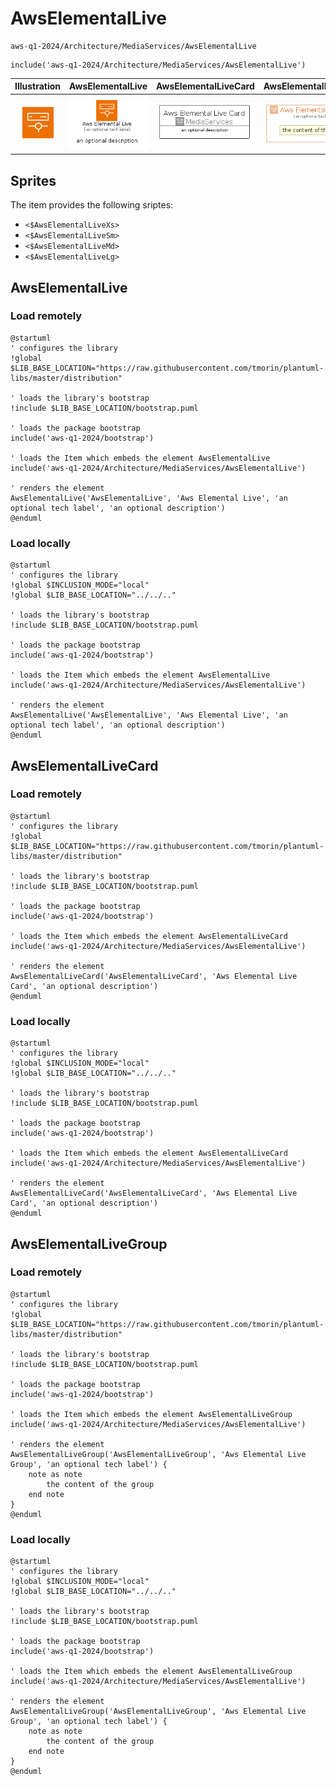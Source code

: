 # AwsElementalLive


```text
aws-q1-2024/Architecture/MediaServices/AwsElementalLive
```

```text
include('aws-q1-2024/Architecture/MediaServices/AwsElementalLive')
```



| Illustration | AwsElementalLive | AwsElementalLiveCard | AwsElementalLiveGroup |
| :---: | :---: | :---: | :---: |
| ![illustration for Illustration](../../../aws-q1-2024/Architecture/MediaServices/AwsElementalLive.png) | ![illustration for AwsElementalLive](../../../aws-q1-2024/Architecture/MediaServices/AwsElementalLive.Local.png) | ![illustration for AwsElementalLiveCard](../../../aws-q1-2024/Architecture/MediaServices/AwsElementalLiveCard.Local.png) | ![illustration for AwsElementalLiveGroup](../../../aws-q1-2024/Architecture/MediaServices/AwsElementalLiveGroup.Local.png) |



## Sprites
The item provides the following sriptes:

- `<$AwsElementalLiveXs>`
- `<$AwsElementalLiveSm>`
- `<$AwsElementalLiveMd>`
- `<$AwsElementalLiveLg>`





## AwsElementalLive

### Load remotely
```plantuml
@startuml
' configures the library
!global $LIB_BASE_LOCATION="https://raw.githubusercontent.com/tmorin/plantuml-libs/master/distribution"

' loads the library's bootstrap
!include $LIB_BASE_LOCATION/bootstrap.puml

' loads the package bootstrap
include('aws-q1-2024/bootstrap')

' loads the Item which embeds the element AwsElementalLive
include('aws-q1-2024/Architecture/MediaServices/AwsElementalLive')

' renders the element
AwsElementalLive('AwsElementalLive', 'Aws Elemental Live', 'an optional tech label', 'an optional description')
@enduml
```

### Load locally
```plantuml
@startuml
' configures the library
!global $INCLUSION_MODE="local"
!global $LIB_BASE_LOCATION="../../.."

' loads the library's bootstrap
!include $LIB_BASE_LOCATION/bootstrap.puml

' loads the package bootstrap
include('aws-q1-2024/bootstrap')

' loads the Item which embeds the element AwsElementalLive
include('aws-q1-2024/Architecture/MediaServices/AwsElementalLive')

' renders the element
AwsElementalLive('AwsElementalLive', 'Aws Elemental Live', 'an optional tech label', 'an optional description')
@enduml
```

## AwsElementalLiveCard

### Load remotely
```plantuml
@startuml
' configures the library
!global $LIB_BASE_LOCATION="https://raw.githubusercontent.com/tmorin/plantuml-libs/master/distribution"

' loads the library's bootstrap
!include $LIB_BASE_LOCATION/bootstrap.puml

' loads the package bootstrap
include('aws-q1-2024/bootstrap')

' loads the Item which embeds the element AwsElementalLiveCard
include('aws-q1-2024/Architecture/MediaServices/AwsElementalLive')

' renders the element
AwsElementalLiveCard('AwsElementalLiveCard', 'Aws Elemental Live Card', 'an optional description')
@enduml
```

### Load locally
```plantuml
@startuml
' configures the library
!global $INCLUSION_MODE="local"
!global $LIB_BASE_LOCATION="../../.."

' loads the library's bootstrap
!include $LIB_BASE_LOCATION/bootstrap.puml

' loads the package bootstrap
include('aws-q1-2024/bootstrap')

' loads the Item which embeds the element AwsElementalLiveCard
include('aws-q1-2024/Architecture/MediaServices/AwsElementalLive')

' renders the element
AwsElementalLiveCard('AwsElementalLiveCard', 'Aws Elemental Live Card', 'an optional description')
@enduml
```

## AwsElementalLiveGroup

### Load remotely
```plantuml
@startuml
' configures the library
!global $LIB_BASE_LOCATION="https://raw.githubusercontent.com/tmorin/plantuml-libs/master/distribution"

' loads the library's bootstrap
!include $LIB_BASE_LOCATION/bootstrap.puml

' loads the package bootstrap
include('aws-q1-2024/bootstrap')

' loads the Item which embeds the element AwsElementalLiveGroup
include('aws-q1-2024/Architecture/MediaServices/AwsElementalLive')

' renders the element
AwsElementalLiveGroup('AwsElementalLiveGroup', 'Aws Elemental Live Group', 'an optional tech label') {
    note as note
        the content of the group
    end note
}
@enduml
```

### Load locally
```plantuml
@startuml
' configures the library
!global $INCLUSION_MODE="local"
!global $LIB_BASE_LOCATION="../../.."

' loads the library's bootstrap
!include $LIB_BASE_LOCATION/bootstrap.puml

' loads the package bootstrap
include('aws-q1-2024/bootstrap')

' loads the Item which embeds the element AwsElementalLiveGroup
include('aws-q1-2024/Architecture/MediaServices/AwsElementalLive')

' renders the element
AwsElementalLiveGroup('AwsElementalLiveGroup', 'Aws Elemental Live Group', 'an optional tech label') {
    note as note
        the content of the group
    end note
}
@enduml
```

